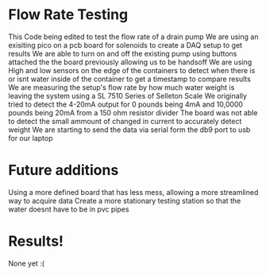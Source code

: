 # Flow Rate Testing
This Code being edited to test the flow rate of a drain pump
We are using an exisiting pico on a pcb board for solenoids to create a DAQ setup to get results
We are able to turn on and off the existing pump using buttons attached the the board previously allowing us to be handsoff
We are using High and low sensors on the edge of the containers to detect when there is or isnt water inside of the container to get a timestamp to compare results
We are measuring the setup's flow rate by how much water weight is leaving the system using a SL 7510 Series of Selleton Scale
We originally tried to detect the 4-20mA output for 0 pounds being 4mA and 10,0000 pounds being 20mA from a 150 ohm resistor divider
The board was not able to detect the small ammount of changed in current to accurately detect weight
We are starting to send the data via serial form the db9 port to usb for our laptop


# Future additions
Using a more defined board that has less mess, allowing a more streamlined way to acquire data
Create a more stationary testing station so that the water doesnt have to be in pvc pipes

# Results!
None yet :(
